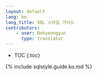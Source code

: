 ```yaml
---
layout: default
lang: ko
lang_title: SQL 스타일 가이드
contributors:
    - user: Dokyeongyun
      type: translator
---
```


* TOC
{:toc}

{% include sqlstyle.guide.ko.md %}
